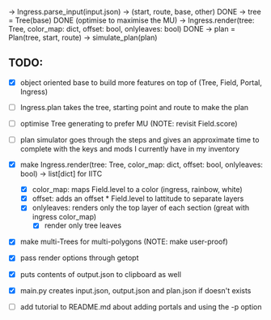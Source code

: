 -> Ingress.parse_input(input.json) -> (start, route, base, other) DONE
-> tree = Tree(base) DONE (optimise to maximise the MU)
-> Ingress.render(tree: Tree, color_map: dict, offset: bool, onlyleaves: bool) DONE
-> plan = Plan(tree, start, route)
-> simulate_plan(plan)

## TODO:
- [x] object oriented base to build more features on top of (Tree, Field, Portal, Ingress)
- [ ] Ingress.plan takes the tree, starting point and route to make the plan
- [ ] optimise Tree generating to prefer MU (NOTE: revisit Field.score)
- [ ] plan simulator goes through the steps and gives an approximate time to complete with the keys and mods I currently have in my inventory

- [x] make Ingress.render(tree: Tree, color_map: dict, offset: bool, onlyleaves: bool) -> list[dict] for IITC 
    - [x] color_map: maps Field.level to a color (ingress, rainbow, white)
    - [x] offset: adds an offset * Field.level to lattitude to separate layers 
    - [x] onlyleaves: renders only the top layer of each section (great with ingress color_map)
        - [x] render only tree leaves

- [x] make multi-Trees for multi-polygons (NOTE: make user-proof)
- [x] pass render options through getopt
- [x] puts contents of output.json to clipboard as well
- [x] main.py creates input.json, output.json and plan.json if doesn't exists
- [ ] add tutorial to README.md about adding portals and using the -p option